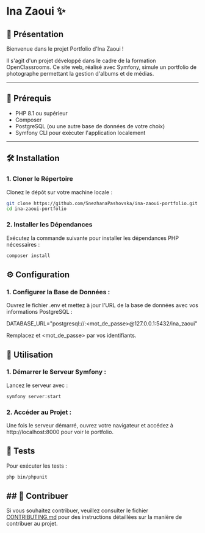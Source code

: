 # Ina Zaoui ✨

## 📌 Présentation
Bienvenue dans le projet Portfolio d'Ina Zaoui !

Il s'agit d'un projet développé dans le cadre de la formation OpenClassrooms. Ce site web, réalisé avec Symfony, simule un portfolio de photographe permettant la gestion d'albums et de médias.

---

## 🚀 Prérequis

- PHP 8.1 ou supérieur
- Composer
- PostgreSQL (ou une autre base de données de votre choix)
- Symfony CLI pour exécuter l'application localement

---

## 🛠️ Installation

### 1. Cloner le Répertoire

Clonez le dépôt sur votre machine locale :

```bash
git clone https://github.com/SnezhanaPashovska/ina-zaoui-portfolio.git
cd ina-zaoui-portfolio
```

### 2. Installer les Dépendances

Exécutez la commande suivante pour installer les dépendances PHP nécessaires :

```bash
composer install
```

## ⚙️ Configuration

### 1. Configurer la Base de Données :

Ouvrez le fichier .env et mettez à jour l'URL de la base de données avec vos informations PostgreSQL :

DATABASE_URL="postgresql://<utilisateur>:<mot_de_passe>@127.0.0.1:5432/ina_zaoui"

Remplacez <utilisateur> et <mot_de_passe> par vos identifiants.

## 🚀 Utilisation

### 1. Démarrer le Serveur Symfony :

Lancez le serveur avec :

```bash
symfony server:start
```

### 2. Accéder au Projet :

Une fois le serveur démarré, ouvrez votre navigateur et accédez à http://localhost:8000 pour voir le portfolio.

## 🧪 Tests

Pour exécuter les tests :

```bash
php bin/phpunit
```

## ## 🤝 Contribuer

Si vous souhaitez contribuer, veuillez consulter le fichier [CONTRIBUTING.md](./CONTRIBUTING.md) pour des instructions détaillées sur la manière de contribuer au projet.
